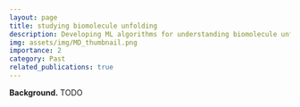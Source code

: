 ```yaml
---
layout: page
title: studying biomolecule unfolding
description: Developing ML algorithms for understanding biomolecule unfolding.
img: assets/img/MD_thumbnail.png
importance: 2
category: Past
related_publications: true
---
```


**Background.**
TODO
